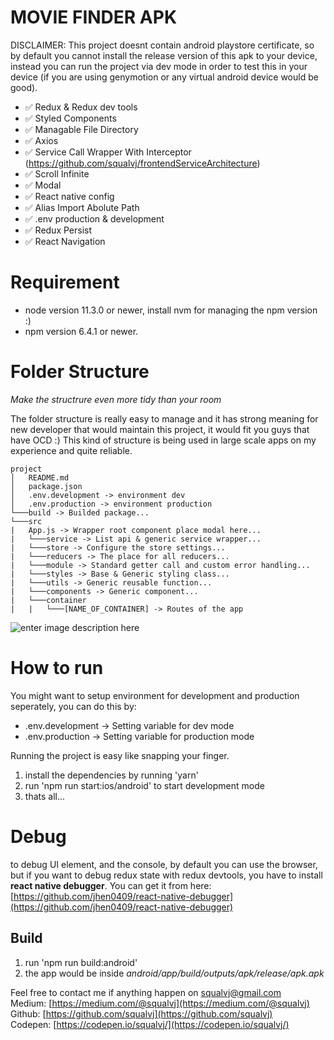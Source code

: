 
  
# MOVIE FINDER APK
DISCLAIMER: This project doesnt contain android playstore certificate, so by default you cannot install the release version of this apk to your device, instead you can run the project via dev mode in order to test this in your device (if you are using genymotion or any virtual android device would be good).

 - ✅ Redux & Redux dev tools
 - ✅ Styled Components
 - ✅ Managable File Directory
 - ✅ Axios
 - ✅ Service Call Wrapper With Interceptor (https://github.com/squalvj/frontendServiceArchitecture)
 - ✅ Scroll Infinite
 - ✅ Modal
 - ✅ React native config
 - ✅ Alias Import Abolute Path
 - ✅ .env production & development
 - ✅ Redux Persist
 - ✅ React Navigation

# Requirement

 - node version 11.3.0 or newer, install nvm for managing the npm version :)
 - npm version 6.4.1 or newer.

# Folder Structure
*Make the structrure even more tidy than your room*

The folder structure is really easy to manage and it has strong meaning for new developer that would maintain this project, it would fit you guys that have OCD :)
This kind of structure is being used in large scale apps on my experience and quite reliable.
```
project
│   README.md
│   package.json
│   .env.development -> environment dev
│   .env.production -> environment production
└───build -> Builded package...
└───src
|	App.js -> Wrapper root component place modal here...
|	└───service -> List api & generic service wrapper...
|	└───store -> Configure the store settings...
|	└───reducers -> The place for all reducers...
|	└───module -> Standard getter call and custom error handling...
|	└───styles -> Base & Generic styling class...
|	└───utils -> Generic reusable function...
|	└───components -> Generic component...
|	└───container
|	|	└───[NAME_OF_CONTAINER] -> Routes of the app
```

![enter image description here](https://i.kym-cdn.com/photos/images/newsfeed/001/206/382/b7a.gif)



# How to run
You might want to setup environment for development and production seperately, you can do this by:
- .env.development -> Setting variable for dev mode
- .env.production -> Setting variable for production mode

Running the project is easy like snapping your finger.

 1. install the dependencies by running 'yarn'
 2. run 'npm run start:ios/android' to start development mode
 3. thats all...


# Debug
to debug UI element, and the console, by default you can use the browser, but if you want to debug redux state with redux devtools, you have to install **react native debugger**. You can get it from here: [https://github.com/jhen0409/react-native-debugger](https://github.com/jhen0409/react-native-debugger)

## Build

 1. run 'npm run build:android'
 2. the app would be inside *android/app/build/outputs/apk/release/apk.apk*

Feel free to contact me if anything happen on squalvj@gmail.com
<br />
Medium: [https://medium.com/@squalvj](https://medium.com/@squalvj)
<br />
Github: [https://github.com/squalvj](https://github.com/squalvj)
<br />
Codepen: [https://codepen.io/squalvj/](https://codepen.io/squalvj/)